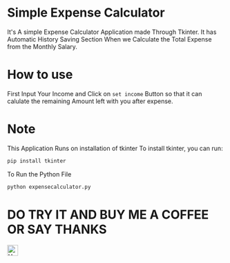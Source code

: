 # Simple Expense Calculator
It's A simple Expense Calculator Application made Through Tkinter.
It has Automatic History Saving Section When we Calculate the Total Expense from the Monthly Salary.
# How to use
First Input Your Income and Click on `set income` Button so that it can calulate the remaining Amount left with you after expense.
# Note 
This Application Runs on installation of tkinter
To install tkinter, you can run:
```bash
pip install tkinter
```
To Run the Python File 
```bash
python expensecalculator.py
```
# DO TRY IT AND BUY ME A COFFEE OR SAY THANKS 
<p>
<img src="https://raw.githubusercontent.com/Tarikul-Islam-Anik/Animated-Fluent-Emojis/master/Emojis/Hand%20gestures/Handshake.png" alt="Handshake" width="25" height="25" align="center"
</p>
